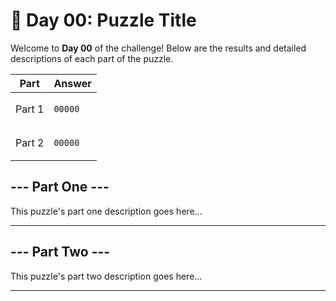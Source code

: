 # 🎯 Day 00: Puzzle Title

Welcome to **Day 00** of the challenge! Below are the results and detailed descriptions of each part of the puzzle.

<table>
  <thead>
    <tr>
      <th>Part</th>
      <th>Answer</th>
    </tr>
  </thead>
  <tbody>
    <tr>
      <td>Part 1</td>
      <td><p><code>00000</code></p></td>
    </tr>
    <tr>
      <td>Part 2</td>
      <td><p><code>00000</code></p></td>
    </tr>
  </tbody>
</table>

## --- Part One ---

This puzzle's part one description goes here...

---

## --- Part Two ---

This puzzle's part two description goes here...

---

